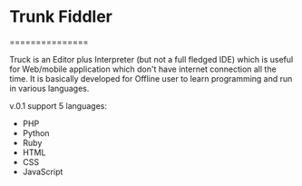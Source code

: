 # Trunk Fiddler
===============

Truck is an Editor plus Interpreter (but not a full fledged IDE) which is useful for Web/mobile application  which don't have internet connection all the time. It is basically developed for Offline user to learn programming and run in various languages.

v.0.1 support 5 languages:
   - PHP
   - Python
   - Ruby
   - HTML
   - CSS
   - JavaScript
